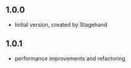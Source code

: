 ## 1.0.0

- Initial version, created by Stagehand

## 1.0.1

- performance improvements and refactoring
